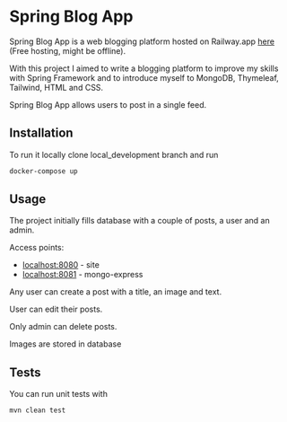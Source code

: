 # Spring Blog App

Spring Blog App is a web blogging platform hosted on Railway.app [here](https://jovertkispringblog.up.railway.app) (Free hosting, might be offline).

With this project I aimed to write a blogging platform to improve my skills with Spring Framework and to introduce myself to MongoDB, Thymeleaf, Tailwind, HTML and CSS.

Spring Blog App allows users to post in a single feed.
## Installation

To run it locally clone local_development branch and run
```bash
docker-compose up
```

## Usage

The project initially fills database with a couple of posts, a user and an admin.

Access points:

* [localhost:8080](localhost:8080) - site 
* [localhost:8081](localhost:8081) - mongo-express

Any user can create a post with a title, an image and text.

User can edit their posts.

Only admin can delete posts.

Images are stored in database

## Tests

You can run unit tests with
```bash
mvn clean test
```
